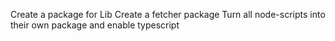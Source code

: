 Create a package for Lib
Create a fetcher package
Turn all node-scripts into their own package and enable typescript
